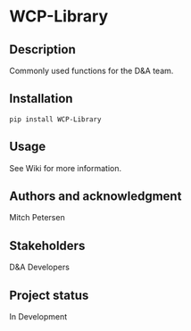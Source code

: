 # WCP-Library

## Description
Commonly used functions for the D&A team.

## Installation
`pip install WCP-Library`

## Usage
See Wiki for more information.

## Authors and acknowledgment
Mitch Petersen

## Stakeholders
D&A Developers

## Project status
In Development
